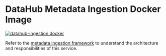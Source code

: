 # DataHub Metadata Ingestion Docker Image
[![datahub-ingestion docker](https://github.com/linkedin/datahub/workflows/datahub-ingestion%20docker/badge.svg)](https://github.com/linkedin/datahub/actions?query=workflow%3A%22datahub-ingestion+docker%22)

Refer to the [metadata ingestion framework](../../metadata-ingestion) to understand the architecture and responsibilities of this service.
